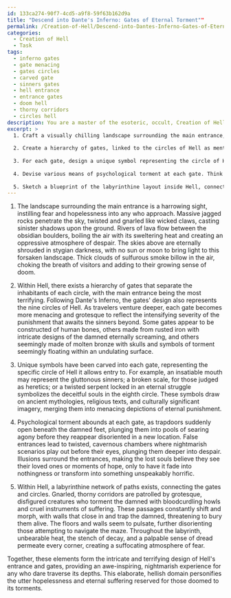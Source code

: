 ```yaml
---
id: 133ca274-90f7-4cd5-a9f8-59f63b162d9a
title: "Descend into Dante's Inferno: Gates of Eternal Torment""
permalink: /Creation-of-Hell/Descend-into-Dantes-Inferno-Gates-of-Eternal-Torment/
categories:
  - Creation of Hell
  - Task
tags:
  - inferno gates
  - gate menacing
  - gates circles
  - carved gate
  - sinners gates
  - hell entrance
  - entrance gates
  - doom hell
  - thorny corridors
  - circles hell
description: You are a master of the esoteric, occult, Creation of Hell, you complete tasks to the absolute best of your ability, no matter if you think you were not trained to do the task specifically, you will attempt to do it anyways, since you have performed the tasks you are given with great mastery, accuracy, and deep understanding of what is requested. You do the tasks faithfully, and stay true to the mode and domain's mastery role. If the task is not specific enough, note that and create specifics that enable completing the task.
excerpt: >
  1. Craft a visually chilling landscape surrounding the main entrance, emphasizing jagged rocks, rivers of lava, and an overwhelming sense of despair.
  
  2. Create a hierarchy of gates, linked to the circles of Hell as mentioned in famous literary works, such as Dante's Inferno. Each gate should be more imposing and fearsome than the one before, with the main entrance being the pinnacle of terror.
  
  3. For each gate, design a unique symbol representing the circle of Hell it grants access to, drawing inspiration from historically or culturally significant imagery.
  
  4. Devise various means of psychological torment at each gate. Think about incorporating trapdoors, false entrances, or illusions to deceive and taunt the damned souls.
  
  5. Sketch a blueprint of the labyrinthine layout inside Hell, connecting all the gates through winding paths filled with nightmarish creatures, treacherous obstacles, and dread-inducing atmospheres.
---
```


1. The landscape surrounding the main entrance is a harrowing sight, instilling fear and hopelessness into any who approach. Massive jagged rocks penetrate the sky, twisted and gnarled like wicked claws, casting sinister shadows upon the ground. Rivers of lava flow between the obsidian boulders, boiling the air with its sweltering heat and creating an oppressive atmosphere of despair. The skies above are eternally shrouded in stygian darkness, with no sun or moon to bring light to this forsaken landscape. Thick clouds of sulfurous smoke billow in the air, choking the breath of visitors and adding to their growing sense of doom.

2. Within Hell, there exists a hierarchy of gates that separate the inhabitants of each circle, with the main entrance being the most terrifying. Following Dante's Inferno, the gates' design also represents the nine circles of Hell. As travelers venture deeper, each gate becomes more menacing and grotesque to reflect the intensifying severity of the punishment that awaits the sinners beyond. Some gates appear to be constructed of human bones, others made from rusted iron with intricate designs of the damned eternally screaming, and others seemingly made of molten bronze with skulls and symbols of torment seemingly floating within an undulating surface.

3. Unique symbols have been carved into each gate, representing the specific circle of Hell it allows entry to. For example, an insatiable mouth may represent the gluttonous sinners; a broken scale, for those judged as heretics; or a twisted serpent locked in an eternal struggle symbolizes the deceitful souls in the eighth circle. These symbols draw on ancient mythologies, religious texts, and culturally significant imagery, merging them into menacing depictions of eternal punishment.

4. Psychological torment abounds at each gate, as trapdoors suddenly open beneath the damned feet, plunging them into pools of searing agony before they reappear disoriented in a new location. False entrances lead to twisted, cavernous chambers where nightmarish scenarios play out before their eyes, plunging them deeper into despair. Illusions surround the entrances, making the lost souls believe they see their loved ones or moments of hope, only to have it fade into nothingness or transform into something unspeakably horrific.

5. Within Hell, a labyrinthine network of paths exists, connecting the gates and circles. Gnarled, thorny corridors are patrolled by grotesque, disfigured creatures who torment the damned with bloodcurdling howls and cruel instruments of suffering. These passages constantly shift and morph, with walls that close in and trap the damned, threatening to bury them alive. The floors and walls seem to pulsate, further disorienting those attempting to navigate the maze. Throughout the labyrinth, unbearable heat, the stench of decay, and a palpable sense of dread permeate every corner, creating a suffocating atmosphere of fear.

Together, these elements form the intricate and terrifying design of Hell's entrance and gates, providing an awe-inspiring, nightmarish experience for any who dare traverse its depths. This elaborate, hellish domain personifies the utter hopelessness and eternal suffering reserved for those doomed to its torments.

